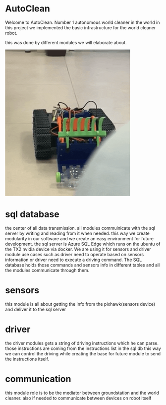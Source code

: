 # AutoClean

Welcome to AutoClean. Number 1 autonomous world cleaner in the world
in this project we implemented the basic infrastructure for the world cleaner robot. 

this was done by different modules we will elaborate about.

![Alt Text](assets/Driver.gif)
# sql database
the center of all data transmission. all modules commuinicate with the sql server by writing and reading from it when needed.
this way we create modularity in our software and we create an easy environment for future development.
the sql server is Azure SQL Edge which runs on the ubuntu of the TX2 nvidia device via docker. We are using it for sensors and driver module use cases such as driver need to operate based on sensors information or driver need to execute a driving command. The SQL database holds those commands and sensors info in different tables and all the modules communicate through them.
# sensors
this module is all about getting the info from the pixhawk(sensors device) and deliver it to the sql server
# driver
the driver modules gets a string of driving instructions which he can parse. those instructions are coming from the instructions list in the sql db
this way we can control the driving while creating the base for future module to send the instructions itself.
# communication
this module role is to be the mediator between groundstation and the world cleaner. also if needed to communicate between devices on robot itself


